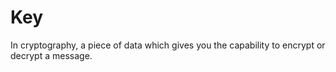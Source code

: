 [Title]: # (Ключ)
[Order]: # (65)

# Key

In cryptography, a piece of data which gives you the capability to encrypt or decrypt a message.